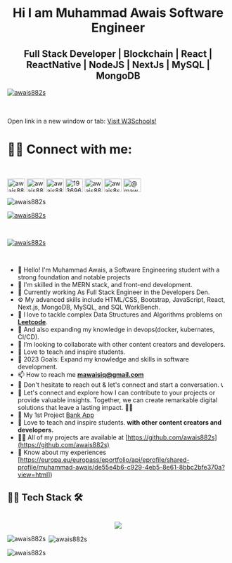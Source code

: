<h1 align="center">Hi I am Muhammad Awais Software Engineer</h1>

<h2 align="center"> Full Stack Developer | Blockchain | React | ReactNative | NodeJS | NextJs | MySQL | MongoDB </h2>
 
<a href="https://github.com/awais882s">
    <img src="https://res.cloudinary.com/dtzcvsa8l/image/upload/v1692428044/Purple_and_Yellow_Colorful_LinkedIn_Article_Cover_Image_1_yqsi5j.png" alt="awais882s" /> 
</a>
</br></br></br>
<p>Open link in a new window or tab: <a href="https://www.w3schools.com" target="_blank">Visit W3Schools!</a>
<h1 align="left"> 🤝🏻 Connect with me:</h1></p><br>
<p align="left">
<a href="https://dev.to/awais882s" target="_blank"><img align="center" src="https://raw.githubusercontent.com/rahuldkjain/github-profile-readme-generator/master/src/images/icons/Social/devto.svg" alt="awais882s" height="30" width="40" /></a>
<a href="https://twitter.com/awais882s" target="_blank"><img align="center" src="https://raw.githubusercontent.com/rahuldkjain/github-profile-readme-generator/master/src/images/icons/Social/twitter.svg" alt="awais882s" height="30" width="40" /></a>
<a href="https://linkedin.com/in/awais882s" target="_blank"><img align="center" src="https://raw.githubusercontent.com/rahuldkjain/github-profile-readme-generator/master/src/images/icons/Social/linked-in-alt.svg" alt="awais882s" height="30" width="40" /></a>
<a href="https://stackoverflow.com/users/19369637" target="_blank"><img align="center" src="https://raw.githubusercontent.com/rahuldkjain/github-profile-readme-generator/master/src/images/icons/Social/stack-overflow.svg" alt="19369637" height="30" width="40" /></a>
<a href="https://fb.com/awais882s" target="_blank"><img align="center" src="https://raw.githubusercontent.com/rahuldkjain/github-profile-readme-generator/master/src/images/icons/Social/facebook.svg" alt="awais882s" height="30" width="40" /></a>
<a href="https://instagram.com/awais8s" target="_blank"><img align="center" src="https://raw.githubusercontent.com/rahuldkjain/github-profile-readme-generator/master/src/images/icons/Social/instagram.svg" alt="awais8s" height="30" width="40" /></a>
<a href="https://medium.com/@mawaisiq" target="_blank"><img align="center" src="https://raw.githubusercontent.com/rahuldkjain/github-profile-readme-generator/master/src/images/icons/Social/medium.svg" alt="@mawaisiq" height="30" width="40" /></a>
</p>

<p align="left"> <img src="https://komarev.com/ghpvc/?username=awais882s&label=Profile%20views&color=0e75b6&style=flat" alt="awais882s" /> </p>

<p align="left"> <a href="https://github.com/awais882s/My-React-Bank" target="_blank" ><img src="https://github-profile-trophy.vercel.app/?username=awais882s" alt="awais882s" /></a> </p></br>

<p align="left"> <a href="https://twitter.com/awais882s" target="_blank"><img src="https://img.shields.io/twitter/follow/awais882s?logo=twitter&style=for-the-badge" alt="awais882s" /></a> </p></br>


<!-- Bio -->
- 👋 Hello! I'm Muhammad Awais, a Software Engineering student with a strong foundation and notable projects
- 💪 I'm skilled in the MERN stack, and front-end development. 
- 🔭 Currently working As Full Stack Engineer in the Developers Den.
- ⚙️ My advanced skills include HTML/CSS, Bootstrap, JavaScript,  React, Next.js, MongoDB, MySQL, and SQL WorkBench.
- 🌱 I love to tackle complex Data Structures and Algorithms problems on **[Leetcode](https://leetcode.com/awais882s/)**.
- 🌱 And also expanding my knowledge in devops(docker, kubernates, CI/CD).
- 👯 I’m looking to collaborate with other content creators and developers.
- 📢 Love to teach and inspire students.
- 🥅 2023 Goals: Expand my knowledge and skills in software development.
- 📫 How to reach me **mawaisiq@gmail.com**
- 📩 Don't hesitate to reach out & let's connect and start a conversation. 📞
- 🤝 Let's connect and explore how I can contribute to your projects or provide valuable insights. Together, we can create remarkable digital solutions that leave a lasting impact. 💼✨
- 🔭 My 1st Project [Bank App](https://my-bank-882s.web.app/)
- 📢 Love to teach and inspire students. **with other content creators and developers.**
- 👨‍💻 All of my projects are available at [https://github.com/awais882s](https://github.com/awais882s)
- 📄 Know about my experiences [https://europa.eu/europass/eportfolio/api/eprofile/shared-profile/muhammad-awais/de55e4b6-c929-4eb5-8e61-8bbc2bfe370a?view=html])


## 🧑‍💻 Tech Stack 🛠️

<!-- tech stack -->

<!-- reference = https://github.com/tandpfun/skill-icons -->
<br>
<div align="center">
  <a href="https://github.com/awais882s">
    <img src="https://skillicons.dev/icons?i=html,css,bootstrap,sass,js,cs,dotnet,react,nextjs,redux,materialui,nodejs,express,firebase,postgres,mongodb,python,fastapi,figma,xd,powershell,git,github,stackoverflow,vscodeqt&perline=6" />
  </a>
</div>


<p><img align="left" src="https://github-readme-stats.vercel.app/api/top-langs?username=awais882s&show_icons=true&locale=en&layout=compact" alt="awais882s" /></p>

<p>&nbsp;<img align="center" src="https://github-readme-stats.vercel.app/api?username=awais882s&show_icons=true&locale=en" alt="awais882s" /></p>

<p><img align="center" src="https://github-readme-streak-stats.herokuapp.com/?user=awais882s&" alt="awais882s" /></p>
